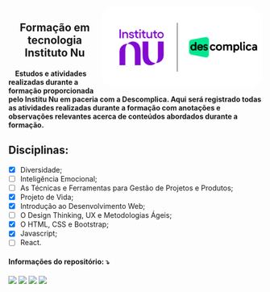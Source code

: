 <img src=".img/nu-descomplica.png" style=" background-color: white; border: solid white 10px; border-radius: 30px; " min-width="100px" max-width="400px" width="300px" align="right" alt="Logo - Nu Descomplica">

<h2 align="center"> 
Formação em tecnologia Instituto Nu
  
</h2>

<h4 align="left">
 &nbsp&nbsp&nbsp&nbspEstudos e atividades realizadas durante a formação proporcionada pelo Institu Nu em paceria com a Descomplica. Aqui será registrado todas as atividades realizadas durante a formação com anotações e observações relevantes acerca de conteúdos abordados durante a formação.
</h4>
<h2>
    Disciplinas:
</h2>

- [x] Diversidade;
- [ ] Inteligência Emocional;
- [ ] As Técnicas e Ferramentas para Gestão de Projetos e Produtos;
- [x] Projeto de Vida;
- [x] Introdução ao Desenvolvimento Web;
- [ ] O Design Thinking, UX e Metodologias Ágeis;
- [x] O HTML, CSS e Bootstrap;
- [x] Javascript;
- [ ] React.

<p align="left">

<h4 align="left">
    Informações do repositório: ⤵️
</h4>

<p align="left">
<img height=24he src="https://img.shields.io/github/repo-size/moglesonlima/nu-descomplica?style=flat-square">
<img height=24he src="https://img.shields.io/github/languages/count/moglesonlima/nu-descomplica" /> 
<img height=25he src="https://img.shields.io/github/stars/moglesonlima/nu-descomplica?style=social" /> 
<img height=25he src="https://img.shields.io/github/watchers/moglesonlima/nu-descomplica?style=social" />
<br>
<br>
<br>
</p>
